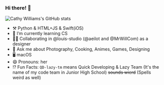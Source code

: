 ### Hi there! 👋

![Cathy Williams's GitHub stats](https://github-readme-stats.vercel.app/api?username=QD-lazy-tm&show_icons=true&theme=buefy)

- ⚒️ Python & HTML+JS & Swift(iOS)
- 🌱 I’m currently learning CS
- 👩‍💻 Collaborating in @louis-studio (@aeilot and @MrWillCom) as a designer
- 💬 Ask me about Photography, Cooking, Animes, Games, Designing
- 🖥 macOS
- 😄 Pronouns: her
- ⁉️ Fun Facts: `QD-lazy-tm` means Quick Developing & Lazy Team (It's the name of my code team in Junior High School) ~~sounds wierd~~ (Spells weird as well)
